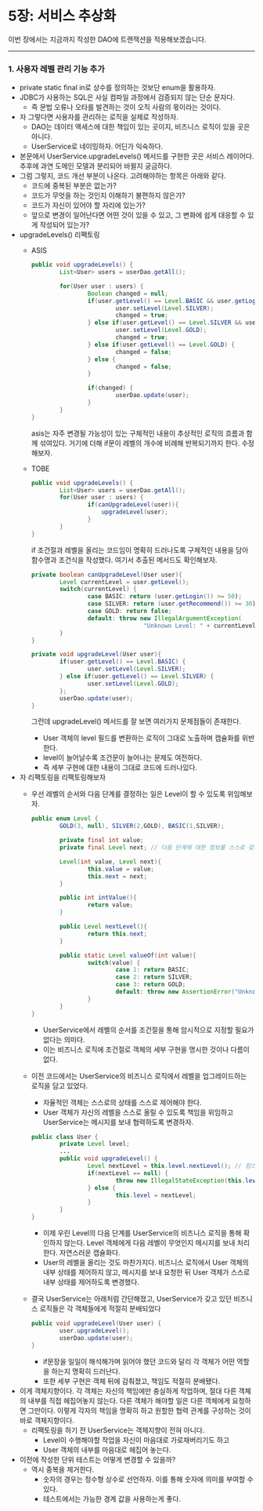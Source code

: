 # 5장: 서비스 추상화

이번 장에서는 지금까지 작성한 DAO에 트랜잭션을 적용해보겠습니다.

---

### 1. 사용자 레벨 관리 기능 추가

- private static final in로 상수를 정의하는 것보단 enum을 활용하자.
- JDBC가 사용하는 SQL은 사실 컴파일 과정에서 검증되지 않는 단순 문자다.
    - 즉 문법 오류나 오타를 발견하는 것이 오직 사람의 몫이라는 것이다.
- 자 그렇다면 사용자를 관리하는 로직을 실제로 작성하자.
    - DAO는 데이터 액세스에 대한 책임이 있는 곳이지, 비즈니스 로직이 있을 곳은 아니다.
    - UserService로 네이밍하자. 어딘가 익숙하다.
- 본문에서 UserService.upgradeLevels() 메서드를 구현한 곳은 서비스 레이어다. 추후에 과연 도메인 모델과 분리되어 바뀔지 궁금하다.
- 그럼 그렇지, 코드 개선 부분이 나온다. 고려해야하는 항목은 아래와 같다.
    - 코드에 중복된 부분은 없는가?
    - 코드가 무엇을 하는 것인지 이해하기 불편하지 않은가?
    - 코드가 자신이 있어야 할 자리에 있는가?
    - 앞으로 변경이 일어난다면 어떤 것이 있을 수 있고, 그 변화에 쉽게 대응할 수 있게 작성되어 있는가?
- upgradeLevels() 리팩토링
    - ASIS
        
        ```java
        public void upgradeLevels() {
        		List<User> users = userDao.getAll();
        
        		for(User user : users) {
        				Boolean changed = null;
        				if(user.getLevel() == Level.BASIC && user.getLogin() >= 50) {
        						user.setLevel(Level.SILVER);
        						changed = true;
        				} else if(user.getLevel() == Level.SILVER && user.getLogin() >= 30){
        						user.setLevel(Level.GOLD);
        						changed = true;
        				} else if(user.getLevel() == Level.GOLD) {
        						changed = false;
        				} else {
        						changed = false;						
        				}
        
        				if(changed) {
        						userDao.update(user);
        				}
        		}
        }
        ```
        
        asis는 자주 변경될 가능성이 있는 구체적인 내용이 추상적인 로직의 흐름과 함께 섞여있다. 거기에 더해 if문이 레벨의 개수에 비례해 반복되기까지 한다. 수정해보자.
        
    - TOBE
        
        ```java
        public void upgradeLevels() {
        		List<User> users = userDao.getAll();
        		for(User user : users) {
        				if(canUpgradeLevel(user)){
        					upgradeLevel(user);
        				}
        		}
        }
        ```
        
        if 조건절과 레벨을 올리는 코드임이 명확히 드러나도록 구체적인 내용을 담아 함수명과 조건식을 작성했다. 여기서 추출된 메서드도 확인해보자.
        
        ```java
        private boolean canUpgradeLevel(User user){
        		Level currentLevel = user.getLevel();
        		switch(currentLevel) {
        				case BASIC: return (user.getLogin()) >= 50);
        				case SILVER: return (user.getRecommend()) >= 30);
        				case GOLD: return false;
        				default: throw new IllegalArgumentException(
        								"Unknown Level: " + currentLevel);
        		}
        }
        
        private void upgradeLevel(User user){
        		if(user.getLevel() == Level.BASIC) {
        				user.setLevel(Level.SILVER);
        		} else if(user.getLevel() == Level.SILVER) {
        				user.setLevel(Level.GOLD);
        		};
        		userDao.update(user);
        }
        ```
        
        그런데 upgradeLevel() 메서드를 잘 보면 여러가지 문제점들이 존재한다.
        
        - User 객체의 level 필드를 변환하는 로직이 그대로 노출하며 캡슐화를 위반한다.
        - level이 늘어날수록 조건문이 늘어나는 문제도 여전하다.
        - 즉 세부 구현에 대한 내용이 그대로 코드에 드러나있다.
- 자 리팩토링을 리팩토링해보자
    - 우선 레벨의 순서와 다음 단계를 결정하는 일은 Level이 할 수 있도록 위임해보자.
        
        ```java
        public enum Level {
        		GOLD(3, null), SILVER(2,GOLD), BASIC(1,SILVER);
        
        		private final int value;
        		private final Level next; // 다음 단계에 대한 정보를 스스로 갖고 있다.
        
        		Level(int value, Level next){
        				this.value = value;
        				this.next = next;
        		}
        
        		public int intValue(){
        				return value;
        		}
        
        		public Level nextLevel(){
        				return this.next;
        		}
        
        		public static Level valueOf(int value){
        				switch(value) {
        						case 1: return BASIC;
        						case 2: return SILVER;
        						case 3: return GOLD;
        						default: throw new AssertionError("Unknown value: " + value);
        				}
        		}
        }
        ```
        
        - UserService에서 레벨의 순서를 조건절을 통해 암시적으로 지정할 필요가 없다는 의미다.
        - 이는 비즈니스 로직에 조건절로 객체의 세부 구현을 명시한 것이나 다름이 없다.
    - 이전 코드에서는 UserService의 비즈니스 로직에서 레벨을 업그레이드하는 로직을 담고 있었다.
        - 자율적인 객체는 스스로의 상태를 스스로 제어해야 한다.
        - User 객체가 자신의 레벨을 스스로 올릴 수 있도록 책임을 위임하고 UserService는 메시지를 보내 협력하도록 변경하자.
        
        ```java
        public class User {
        		private Level level;
        		...
        		public void upgradeLevel() {
        				Level nextLevel = this.level.nextLevel(); // 킹스파?
        				if(nextLevel == null) {
        						throw new IllegalStateException(this.level + "은 업그레이드가 불가능합니다");
        				} else {
        						this.level = nextLevel;
        				}
        		}
        }
        ```
        
        - 이제 우린 Level의 다음 단계를 UserService의 비즈니스 로직을 통해 확인하지 않는다. Level 객체에게 다음 레벨이 무엇인지 메시지를 보내 처리한다. 자연스러운 캡슐화다.
        - User의 레벨을 올리는 것도 마찬가지다. 비즈니스 로직에서 User 객체의 내부 상태를 제어하지 않고, 메시지를 보내 요청한 뒤 User 객체가 스스로 내부 상태를 제어하도록 변경했다.
    - 결국 UserService는 아래처럼 간단해졌고, UserService가 갖고 있던 비즈니스 로직들은 각 객체들에게 적절히 분배되었다
        
        ```java
        public void upgradeLevel(User user) {
        		user.upgradeLevel();
        		userDao.update(user);
        }
        ```
        
        - if문장을 일일이 해석해가며 읽어야 했던 코드와 달리 각 객체가 어떤 역할을 하는지 명확히 드러난다.
        - 또한 세부 구현은 객체 뒤에 감춰졌고, 책임도 적절히 분배됐다.
- 이게 객체지향이다. 각 객체는 자신의 책임에만 충실하게 작업하며, 절대 다른 객체의 내부를 직접 헤집어놓지 않는다. 다른 객체가 해야할 일은 다른 객체에게 요청하면 그만이다. 이렇게 각자의 책임을 명확히 하고 원할한 협력 관계를 구성하는 것이 바로 객체지향이다.
    - 리팩토링을 하기 전 UserService는 객체지향이 전혀 아니다.
        - Level이 수행해야할 작업을 자신이 마음대로 가로채버리기도 하고
        - User 객체의 내부를 마음대로 헤집어 놓는다.
- 이전에 작성한 단위 테스트는 어떻게 변경할 수 있을까?
    - 역시 중복을 제거한다.
        - 숫자의 경우는 정수형 상수로 선언하자. 이를 통해 숫자에 의미를 부여할 수 있다.
        - 테스트에서는 가능한 경계 값을 사용하는게 좋다.

